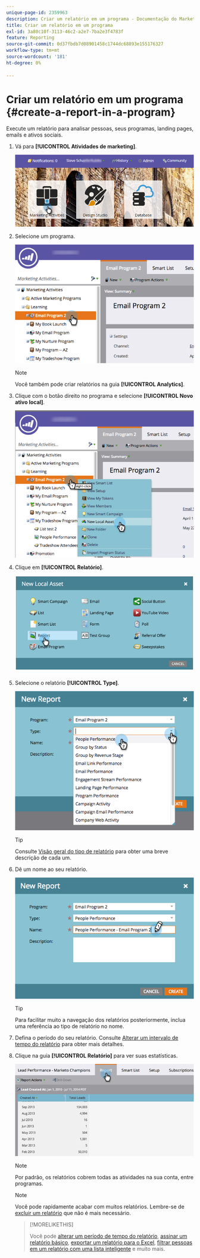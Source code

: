 ```yaml
---
unique-page-id: 2359963
description: Criar um relatório em um programa - Documentação do Marketo - Documentação do produto
title: Criar um relatório em um programa
exl-id: 3a80c10f-3113-46c2-a2e7-7ba2e3f4783f
feature: Reporting
source-git-commit: 0d37fbdb7d08901458c1744dc68893e155176327
workflow-type: tm+mt
source-wordcount: '181'
ht-degree: 0%

---
```


# Criar um relatório em um programa {#create-a-report-in-a-program}

Execute um relatório para analisar pessoas, seus programas, landing pages, emails e ativos sociais.

1. Vá para **[!UICONTROL Atividades de marketing]**.

   ![](assets/login-marketing-activities.png)

1. Selecione um programa.

   ![](assets/selectprogramreport.png)

   >[!NOTE]
   >
   >Você também pode criar relatórios na guia **[!UICONTROL Analytics]**.

1. Clique com o botão direito no programa e selecione **[!UICONTROL Novo ativo local]**.

   ![](assets/programrightclick-asset.png)

1. Clique em **[!UICONTROL Relatório]**.

   ![](assets/image2014-9-15-18-3a36-3a46.png)

1. Selecione o relatório **[!UICONTROL Type]**.

   ![](assets/choosereport.png)

   >[!TIP]
   >
   >Consulte [Visão geral do tipo de relatório](https://docs.marketo.com/display/DOCS/Report+Type+Overview) para obter uma breve descrição de cada um.

1. Dê um nome ao seu relatório.

   ![](assets/namereport.png)

   >[!TIP]
   >
   >Para facilitar muito a navegação dos relatórios posteriormente, inclua uma referência ao tipo de relatório no nome.

1. Defina o período do seu relatório. Consulte [Alterar um intervalo de tempo do relatório](/help/marketo/product-docs/reporting/basic-reporting/editing-reports/change-a-report-time-frame.md) para obter mais detalhes.

1. Clique na guia **[!UICONTROL Relatório]** para ver suas estatísticas.

   ![](assets/image2014-9-15-18-3a38-3a5.png)

   >[!NOTE]
   >
   >Por padrão, os relatórios cobrem todas as atividades na sua conta, entre programas.

   >[!NOTE]
   >
   >Você pode rapidamente acabar com muitos relatórios. Lembre-se de [excluir um relatório](/help/marketo/product-docs/reporting/basic-reporting/report-activity/delete-a-report.md) que não é mais necessário.

   >[!MORELIKETHIS]
   >
   >Você pode [alterar um período de tempo do relatório](/help/marketo/product-docs/reporting/basic-reporting/editing-reports/change-a-report-time-frame.md), [assinar um relatório básico](/help/marketo/product-docs/reporting/basic-reporting/report-subscriptions/subscribe-to-a-basic-report.md), [exportar um relatório para o Excel](/help/marketo/product-docs/reporting/basic-reporting/report-activity/export-a-report-to-excel.md), [filtrar pessoas em um relatório com uma lista inteligente](/help/marketo/product-docs/reporting/basic-reporting/editing-reports/filter-people-in-a-report-with-a-smart-list.md) e muito mais.
